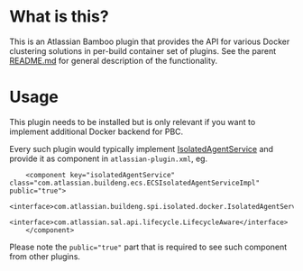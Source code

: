 What is this?
=====

This is an Atlassian Bamboo plugin that provides the API for various Docker clustering solutions in per-build container set of plugins. See the parent [README.md](../README.md) for general description of the functionality.

Usage
=====
This plugin needs to be installed but is only relevant if you want to implement additional Docker backend for PBC.

Every such plugin would typically implement
[IsolatedAgentService](src/main/java/com/atlassian/buildeng/spi/isolated/docker/IsolatedAgentService.java) and provide it as component in
`atlassian-plugin.xml`, eg.

```
    <component key="isolatedAgentService" class="com.atlassian.buildeng.ecs.ECSIsolatedAgentServiceImpl" public="true">
        <interface>com.atlassian.buildeng.spi.isolated.docker.IsolatedAgentService</interface>
        <interface>com.atlassian.sal.api.lifecycle.LifecycleAware</interface>
    </component>
```

Please note the `public="true"` part that is required to see such component from other plugins.

